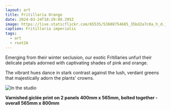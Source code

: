 ```yaml
---
layout: art
title: Fritillaria Orange
date: 2024-03-24T18:29:09.295Z
image: https://live.staticflickr.com/65535/53608754685_35bd2a7c0a_h_d.jpg
caption: Fritillaria imperialis
tags:
  - art
  - root2A
---
```

Emerging from their winter seclusion, our exotic Fritillaries unfurl their delicate petals adorned with captivating shades of pink and orange.

The vibrant hues dance in stark contrast against the lush, verdant greens that majestically adorn the plants' crowns.

![In the studio](https://live.staticflickr.com/65535/54285567486_727986d6e0_h_d.jpg "In the studio")

**Varnished giclée print on 2 panels 400mm x 565mm, bolted together - overall 565mm x 800mm**
